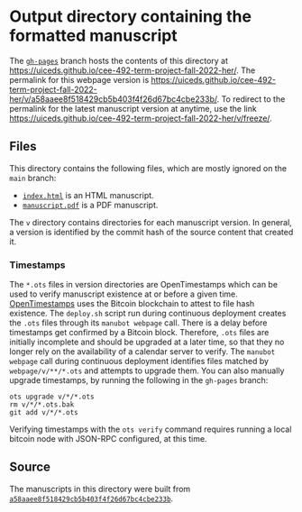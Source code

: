 # Output directory containing the formatted manuscript

The [`gh-pages`](https://github.com/uiceds/cee-492-term-project-fall-2022-her/tree/gh-pages) branch hosts the contents of this directory at <https://uiceds.github.io/cee-492-term-project-fall-2022-her/>.
The permalink for this webpage version is <https://uiceds.github.io/cee-492-term-project-fall-2022-her/v/a58aaee8f518429cb5b403f4f26d67bc4cbe233b/>.
To redirect to the permalink for the latest manuscript version at anytime, use the link <https://uiceds.github.io/cee-492-term-project-fall-2022-her/v/freeze/>.

## Files

This directory contains the following files, which are mostly ignored on the `main` branch:

+ [`index.html`](index.html) is an HTML manuscript.
+ [`manuscript.pdf`](manuscript.pdf) is a PDF manuscript.

The `v` directory contains directories for each manuscript version.
In general, a version is identified by the commit hash of the source content that created it.

### Timestamps

The `*.ots` files in version directories are OpenTimestamps which can be used to verify manuscript existence at or before a given time.
[OpenTimestamps](https://opentimestamps.org/) uses the Bitcoin blockchain to attest to file hash existence.
The `deploy.sh` script run during continuous deployment creates the `.ots` files through its `manubot webpage` call.
There is a delay before timestamps get confirmed by a Bitcoin block.
Therefore, `.ots` files are initially incomplete and should be upgraded at a later time, so that they no longer rely on the availability of a calendar server to verify.
The `manubot webpage` call during continuous deployment identifies files matched by `webpage/v/**/*.ots` and attempts to upgrade them.
You can also manually upgrade timestamps, by running the following in the `gh-pages` branch:

```shell
ots upgrade v/*/*.ots
rm v/*/*.ots.bak
git add v/*/*.ots
```

Verifying timestamps with the `ots verify` command requires running a local bitcoin node with JSON-RPC configured, at this time.

## Source

The manuscripts in this directory were built from
[`a58aaee8f518429cb5b403f4f26d67bc4cbe233b`](https://github.com/uiceds/cee-492-term-project-fall-2022-her/commit/a58aaee8f518429cb5b403f4f26d67bc4cbe233b).
